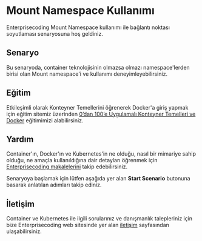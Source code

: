 
# Mount Namespace Kullanımı

Enterprisecoding Mount Namespace kullanımı ile bağlantı noktası soyutlaması senaryosuna hoş geldiniz.

## Senaryo

Bu senaryoda, container teknolojisinin olmazsa olmazı namespace'lerden birisi olan Mount namespace'i ve kullanımı deneyimleyebilirsiniz.

## Eğitim

Etkileşimli olarak Konteyner Temellerini öğrenerek Docker'a giriş yapmak için eğitim sitemiz üzerinden [0’dan 100’e Uygulamalı Konteyner Temelleri ve Docker](https://learn.enterprisecoding.com/egitimler/konteyner/uygulamali-konteyner-temelleri-ve-docker/) eğitimimizi alabilirsiniz.

## Yardım

Container'ın, Docker'ın ve Kubernetes'in ne olduğu, nasıl bir mimariye sahip olduğu, ne amaçla kullanıldığına dair detayları öğrenmek için [Enterprisecoding makalelerini](http://www.enterprisecoding.com) takip edebilirsiniz.

Senaryoya başlamak için lütfen aşağıda yer alan **Start Scenario** butonuna basarak anlatılan adımları takip ediniz.

## İletişim

Container ve Kubernetes ile ilgili sorularınız ve danışmanlık talepleriniz için bize Enterprisecoding web sitesinde yer alan [iletişim](https://enterprisecoding.com/iletisim/) sayfasından ulaşabilirsiniz.
